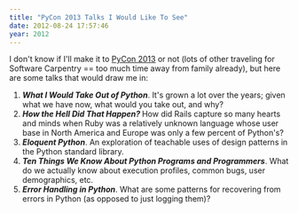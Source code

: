 ```yaml
---
title: "PyCon 2013 Talks I Would Like To See"
date: 2012-08-24 17:57:46
year: 2012
---
```

I don't know if I'll make it to <a href="https://us.pycon.org/2013/">PyCon 2013</a> or not (lots of other traveling for Software Carpentry == too much time away from family already), but here are some talks that would draw me in:
<ol>
  <li><strong><em>What I Would Take Out of Python</em></strong>. It's grown a lot over the years; given what we have now, what would you take out, and why?</li>
  <li><strong><em>How the Hell Did That Happen?</em> </strong>How did Rails capture so many hearts and minds when Ruby was a relatively unknown language whose user base in North America and Europe was only a few percent of Python's?</li>
  <li><strong><em>Eloquent Python</em></strong>. An exploration of teachable uses of design patterns in the Python standard library.</li>
  <li><strong><em>Ten Things We Know About Python Programs and Programmers</em></strong>. What do we actually know about execution profiles, common bugs, user demographics, etc.</li>
  <li><strong><em>Error Handling in Python</em></strong>. What are some patterns for recovering from errors in Python (as opposed to just logging them)?</li>
</ol>
